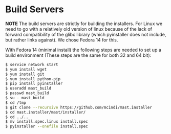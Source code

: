 # Build Servers

__NOTE__ The build servers are strictly for building the installers. For
Linux we need to go with a relatively old version of linux because of the
lack of forward compatibility of the glibc library (which pyinstaller does
not include, but rather links against). We chose Fedora 14 for this.

With Fedora 14 (minimal install) the following steps are needed to set
up a build environment (These steps are the same for both 32 and 64 bit):

```bash
$ service network start
$ yum install wget
$ yum install git
$ yum install python-pip
$ pip install pyinstaller
$ useradd mast_build
$ passwd mast_build
$ su - mast_build
$ cd /tmp
$ git clone --recursive https://github.com/mcindi/mast.installer
$ cd mast.installer/mast/installer/
$ cd ../..
$ mv install.spec.linux install.spec
$ pyinstaller --onefile install.spec
```

